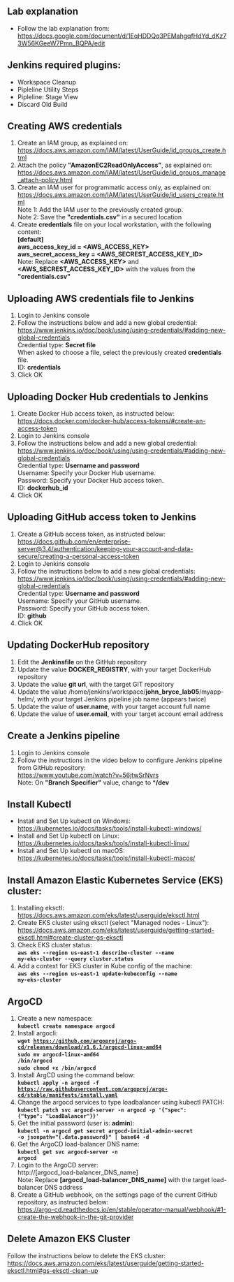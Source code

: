 ## Lab explanation
* Follow the lab explanation from:  
  https://docs.google.com/document/d/1EqHDDQq3PEMahgqfHdYd_dKz73W56KGeeW7Pmn_BQPA/edit  

## Jenkins required plugins:
* Workspace Cleanup
* Pipleline Utility Steps
* Pipleline: Stage View
* Discard Old Build

## Creating AWS credentials
1. Create an IAM group, as explained on:  
 https://docs.aws.amazon.com/IAM/latest/UserGuide/id_groups_create.html
2. Attach the policy **"AmazonEC2ReadOnlyAccess"**, as explained on:  
  https://docs.aws.amazon.com/IAM/latest/UserGuide/id_groups_manage_attach-policy.html
3. Create an IAM user for programmatic access only, as explained on:  
  https://docs.aws.amazon.com/IAM/latest/UserGuide/id_users_create.html  
  Note 1: Add the IAM user to the previously created group.  
  Note 2: Save the **"credentials.csv"** in a secured location  
4. Create **credentials** file on your local workstation, with the following content:  
  **[default]**  
  **aws_access_key_id = <AWS_ACCESS_KEY>**  
  **aws_secret_access_key = <AWS_SECREST_ACCESS_KEY_ID>**  
  Note: Replace **<AWS_ACCESS_KEY>** and **<AWS_SECREST_ACCESS_KEY_ID>** with the values from the **"credentials.csv"**  

## Uploading AWS credentials file to Jenkins
1. Login to Jenkins console
2. Follow the instructions below and add a new global credential:  
   https://www.jenkins.io/doc/book/using/using-credentials/#adding-new-global-credentials  
   Credential type: **Secret file**  
   When asked to choose a file, select the previously created **credentials** file.  
   ID: **credentials**
3. Click OK

## Uploading Docker Hub credentials to Jenkins
1. Create Docker Hub access token, as instructed below:  
   https://docs.docker.com/docker-hub/access-tokens/#create-an-access-token
2. Login to Jenkins console
3. Follow the instructions below and add a new global credential:  
   https://www.jenkins.io/doc/book/using/using-credentials/#adding-new-global-credentials  
   Credential type: **Username and password**  
   Username: Specify your Docker Hub username.  
   Password: Specify your Docker Hub access token.  
   ID: **dockerhub_id**
4. Click OK

## Uploading GitHub access token to Jenkins
1. Create a GitHub access token, as instructed below:  
   https://docs.github.com/en/enterprise-server@3.4/authentication/keeping-your-account-and-data-secure/creating-a-personal-access-token
2. Login to Jenkins console
3. Follow the instructions below to add a new global credentials:  
   https://www.jenkins.io/doc/book/using/using-credentials/#adding-new-global-credentials  
   Credential type: **Username and password**  
   Username: Specify your GitHub username.  
   Password: Specify your GitHub access token.  
   ID: **github**
4. Click OK

## Updating DockerHub repository
1. Edit the **Jenkinsfile** on the GitHub repository
2. Update the value **DOCKER_REGISTRY**, with your target DockerHub repository
3. Update the value **git url**, with the target GIT repository
4. Update the value /home/jenkins/workspace/**john_bryce_lab05**/myapp-helm/, with your target Jenkins pipeline job name (appears twice)
5. Update the value of **user.name**, with your target account full name
6. Update the value of **user.email**, with your target account email address

## Create a Jenkins pipeline
1. Login to Jenkins console
2. Follow the instructions in the video below to configure Jenkins pipeline from GitHub repository:  
   https://www.youtube.com/watch?v=56jtwSrNvrs  
   Note: On **"Branch Specifier"** value, change to ***/dev**

## Install Kubectl
* Install and Set Up kubectl on Windows:  
  https://kubernetes.io/docs/tasks/tools/install-kubectl-windows/
* Install and Set Up kubectl on Linux:  
  https://kubernetes.io/docs/tasks/tools/install-kubectl-linux/
* Install and Set Up kubectl on macOS:  
  https://kubernetes.io/docs/tasks/tools/install-kubectl-macos/

## Install Amazon Elastic Kubernetes Service (EKS) cluster:
1. Installing eksctl:  
  https://docs.aws.amazon.com/eks/latest/userguide/eksctl.html
2. Create EKS cluster using eksctl (select "Managed nodes - Linux"):  
  https://docs.aws.amazon.com/eks/latest/userguide/getting-started-eksctl.html#create-cluster-gs-eksctl
3. Check EKS cluster status:  
  **<code>aws eks --region us-east-1 describe-cluster --name my-eks-cluster --query cluster.status</code>**  
4. Add a context for EKS cluster in Kube config of the machine:  
  **<code>aws eks --region us-east-1 update-kubeconfig --name my-eks-cluster</code>** 

## ArgoCD
1. Create a new namespace:  
  **<code>kubectl create namespace argocd</code>**  
2. Install argocli:  
  **<code>wget https://github.com/argoproj/argo-cd/releases/download/v1.6.1/argocd-linux-amd64</code>**  
  **<code>sudo mv argocd-linux-amd64 /bin/argocd</code>**  
  **<code>sudo chmod +x /bin/argocd</code>**  
3. Install ArgCD using the command below:  
  **<code>kubectl apply -n argocd -f https://raw.githubusercontent.com/argoproj/argo-cd/stable/manifests/install.yaml</code>**  
4. Change the argocd services to type loadbalancer using kubectl PATCH:  
  **<code>kubectl patch svc argocd-server -n argocd -p '{"spec": {"type": "LoadBalancer"}}'</code>**  
5. Get the initial password (user is: **admin**):  
  **<code>kubectl -n argocd get secret argocd-initial-admin-secret -o jsonpath="{.data.password}" | base64 -d</code>**  
6. Get the ArgoCD load-balancer DNS name:  
  **<code>kubectl get svc argocd-server -n argocd</code>**  
7. Login to the ArgoCD server:  
  http://[argocd_load-balancer_DNS_name]  
  Note: Replace **[argocd_load-balancer_DNS_name]** with the target load-balancer DNS address  
8. Create a GitHub webhook, on the settings page of the current GitHub repository, as instructed below:  
  https://argo-cd.readthedocs.io/en/stable/operator-manual/webhook/#1-create-the-webhook-in-the-git-provider  

## Delete Amazon EKS Cluster
Follow the instructions below to delete the EKS cluster:  
https://docs.aws.amazon.com/eks/latest/userguide/getting-started-eksctl.html#gs-eksctl-clean-up
